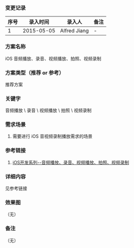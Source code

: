 ### 变更记录
| 序号 | 录入时间 | 录入人 | 备注 |
| -- | -- | -- | -- |
| 1 | 2015-05-05 | Alfred Jiang | - |

### 方案名称
iOS 音频播放、录音、视频播放、拍照、视频录制

### 方案类型（推荐 or 参考）
推荐方案

### 关键字
音频播放 \ 录音 \ 视频播放 \ 拍照 \ 视频录制

### 需求场景
1. 需要进行 iOS 音视频录制播放需求的场景

### 参考链接
1. [iOS开发系列--音频播放、录音、视频播放、拍照、视频录制](http://www.cnblogs.com/kenshincui/p/4186022.html)

### 详细内容
见参考链接

### 效果图
（无）

### 备注
（无）
